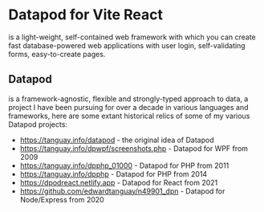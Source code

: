 # Datapod for Vite React

is a light-weight, self-contained web framework with which you can create fast database-powered web applications with user login, self-validating forms, easy-to-create pages. 

## Datapod

is a framework-agnostic, flexible and strongly-typed approach to data, a project I have been pursuing for over a decade in various languages and frameworks, here are some extant historical relics of some of my various Datapod projects:

- https://tanguay.info/datapod - the original idea of Datapod
- https://tanguay.info/dpwpf/screenshots.php - Datapod for WPF from 2009
- https://tanguay.info/dpphp_01000 - Datapod for PHP from 2011
- https://tanguay.info/dpphp - Datapod for PHP from 2014
- https://dpodreact.netlify.app - Datapod for React from 2021 
- https://github.com/edwardtanguay/n49901_dpn - Datapod for Node/Express from 2020

